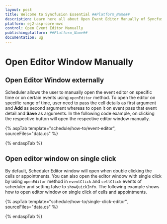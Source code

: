 ```yaml
---
layout: post
title: Welcome to Syncfusion Essential ##Platform_Name##
description: Learn here all about Open Event Editor Manually of Syncfusion Essential ##Platform_Name## widgets based on HTML5 and jQuery.
platform: ej2-asp-core-mvc
control: Open Event Editor Manually
publishingplatform: ##Platform_Name##
documentation: ug
---
```


# Open Editor Window Manually

## Open Editor Window externally

Scheduler allows the user to manually open the event editor on specific time or on certain events using `openEditor` method. To open the editor on specific range of time, user need to pass the cell details as first argument and **Add** as second argument whereas to open it on event pass that event detail and **Save** as arguments. In the following code example, on clicking the respective button will open the respective editor window manually.

{% aspTab template="schedule/how-to/event-editor", sourceFiles="data.cs"  %}

{% endaspTab %}

## Open editor window on single click

By default, Scheduler Editor window will open when double clicking the cells or appointments. You can also open the editor window with single click by using `openEditor` method in `eventClick` and `cellClick` events of scheduler and setting false to `showQuickInfo`. The following example shows how to open editor window on single click of cells and appointments.

{% aspTab template="schedule/how-to/single-click-editor", sourceFiles="data.cs"  %}

{% endaspTab %}
